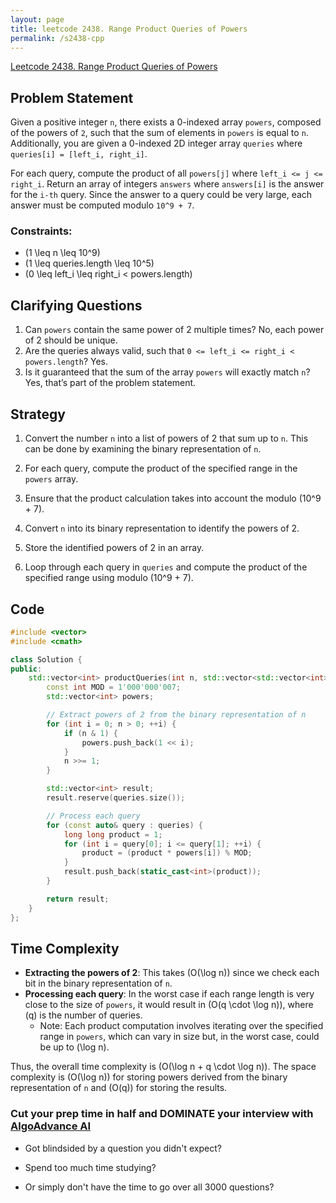 ```yaml
---
layout: page
title: leetcode 2438. Range Product Queries of Powers
permalink: /s2438-cpp
---
```

[Leetcode 2438. Range Product Queries of Powers](https://algoadvance.github.io/algoadvance/l2438)
## Problem Statement
Given a positive integer `n`, there exists a 0-indexed array `powers`, composed of the powers of `2`, such that the sum of elements in `powers` is equal to `n`. Additionally, you are given a 0-indexed 2D integer array `queries` where `queries[i] = [left_i, right_i]`.

For each query, compute the product of all `powers[j]` where `left_i <= j <= right_i`. Return an array of integers `answers` where `answers[i]` is the answer for the `i-th` query. Since the answer to a query could be very large, each answer must be computed modulo `10^9 + 7`.

### Constraints:
- \(1 \leq n \leq 10^9\)
- \(1 \leq queries.length \leq 10^5\)
- \(0 \leq left_i \leq right_i < powers.length\)

## Clarifying Questions
1. Can `powers` contain the same power of 2 multiple times? No, each power of 2 should be unique.
2. Are the queries always valid, such that `0 <= left_i <= right_i < powers.length`? Yes.
3. Is it guaranteed that the sum of the array `powers` will exactly match `n`? Yes, that’s part of the problem statement.

## Strategy
1. Convert the number `n` into a list of powers of 2 that sum up to `n`. This can be done by examining the binary representation of `n`.
2. For each query, compute the product of the specified range in the `powers` array.
3. Ensure that the product calculation takes into account the modulo \(10^9 + 7\).

1. Convert `n` into its binary representation to identify the powers of 2.
2. Store the identified powers of 2 in an array.
3. Loop through each query in `queries` and compute the product of the specified range using modulo \(10^9 + 7\).

## Code

```cpp
#include <vector>
#include <cmath>

class Solution {
public:
    std::vector<int> productQueries(int n, std::vector<std::vector<int>>& queries) {
        const int MOD = 1'000'000'007;
        std::vector<int> powers;

        // Extract powers of 2 from the binary representation of n
        for (int i = 0; n > 0; ++i) {
            if (n & 1) {
                powers.push_back(1 << i);
            }
            n >>= 1;
        }

        std::vector<int> result;
        result.reserve(queries.size());

        // Process each query
        for (const auto& query : queries) {
            long long product = 1;
            for (int i = query[0]; i <= query[1]; ++i) {
                product = (product * powers[i]) % MOD;
            }
            result.push_back(static_cast<int>(product));
        }

        return result;
    }
};
```

## Time Complexity
- **Extracting the powers of 2**: This takes \(O(\log n)\) since we check each bit in the binary representation of `n`.
- **Processing each query**: In the worst case if each range length is very close to the size of `powers`, it would result in \(O(q \cdot \log n)\), where \(q\) is the number of queries.
  - Note: Each product computation involves iterating over the specified range in `powers`, which can vary in size but, in the worst case, could be up to \(\log n\).

Thus, the overall time complexity is \(O(\log n + q \cdot \log n)\). The space complexity is \(O(\log n)\) for storing powers derived from the binary representation of `n` and \(O(q)\) for storing the results.


### Cut your prep time in half and DOMINATE your interview with [AlgoAdvance AI](https://algoAdvance.com)

- Got blindsided by a question you didn't expect?

- Spend too much time studying?

- Or simply don't have the time to go over all 3000 questions?

